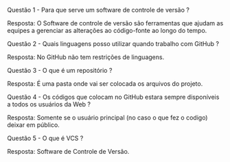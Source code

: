 Questão 1 - Para que serve um software de controle de versão ?

Resposta: O Software de controle de versão são ferramentas que ajudam as 
equipes a gerenciar as alterações ao código-fonte ao longo do tempo.

Questão 2 - Quais linguagens posso utilizar quando trabalho com GitHub ?

Resposta: No GitHub não tem restrições de linguagens.

Questão 3 - O que é um repositório ?

Resposta: É uma pasta onde vai ser colocada os arquivos do projeto.

Questão 4 - Os códigos que colocam no GitHub estara sempre disponíveis a todos os usuários da Web ? 

Resposta: Somente se o usuário principal (no caso o que fez o codigo) deixar em público.

Questão 5 - O que é VCS ?

Resposta: Software de Controle de Versão.

